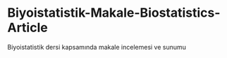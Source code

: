# Biyoistatistik-Makale-Biostatistics-Article
 Biyoistatistik dersi kapsamında makale incelemesi ve sunumu

